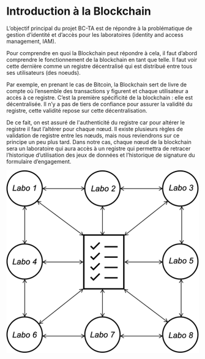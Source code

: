 # Introduction à la Blockchain

L’objectif principal du projet BC-TA est de répondre à la problématique de gestion d’identité et d’accès pour les laboratoires (identity and access management, IAM).&#x20;

Pour comprendre en quoi la Blockchain peut répondre à cela, il faut d’abord comprendre le fonctionnement de la blockchain en tant que telle. Il faut voir cette dernière comme un registre décentralisé qui est distribué entre tous ses utilisateurs (des noeuds).&#x20;

Par exemple, en prenant le cas de Bitcoin, la Blockchain sert de livre de compte où l’ensemble des transactions y figurent et chaque utilisateur a accès à ce registre. C’est la première spécificité de la blockchain : elle est décentralisée. Il n’y a pas de tiers de confiance pour assurer la validité du registre, cette validité repose sur cette décentralisation.&#x20;

De ce fait, on est assuré de l'authenticité du registre car pour altérer le registre il faut l’altérer pour chaque nœud. Il existe plusieurs règles de validation de registre entre les nœuds, mais nous reviendrons sur ce principe un peu plus tard. Dans notre cas, chaque nœud de la blockchain sera un laboratoire qui aura accès à un registre qui permettra de retracer l’historique d’utilisation des jeux de données et l’historique de signature du formulaire d’engagement.

![La Blockchain: un registre décentralisée et des noeuds](../.gitbook/assets/Blockchain1.jpg)

